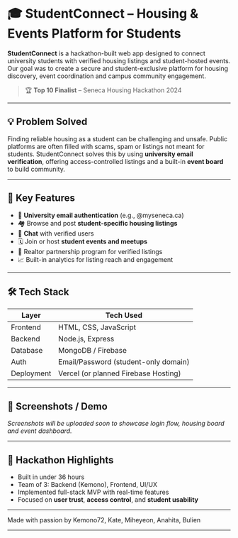 # 🎓 StudentConnect – Housing & Events Platform for Students

**StudentConnect** is a hackathon-built web app designed to connect university students with verified housing listings and student-hosted events. Our goal was to create a secure and student-exclusive platform for housing discovery, event coordination and campus community engagement.

> 🏆 **Top 10 Finalist** – Seneca Housing Hackathon 2024

---

## 💡 Problem Solved

Finding reliable housing as a student can be challenging and unsafe. Public platforms are often filled with scams, spam or listings not meant for students. StudentConnect solves this by using **university email verification**, offering access-controlled listings and a built-in **event board** to build community.

---

## 🧩 Key Features

- 🔐 **University email authentication** (e.g., @myseneca.ca)
- 🏘️ Browse and post **student-specific housing listings**
- 💬 **Chat** with verified users
- 🗓️ Join or host **student events and meetups**
- 📣 Realtor partnership program for verified listings
- 📈 Built-in analytics for listing reach and engagement

---

## 🛠️ Tech Stack

| Layer       | Tech Used                            |
|-------------|---------------------------------------|
| Frontend    | HTML, CSS, JavaScript                |
| Backend     | Node.js, Express                     |
| Database    | MongoDB / Firebase                   |
| Auth        | Email/Password (student-only domain) |
| Deployment  | Vercel (or planned Firebase Hosting) |

---

## 📸 Screenshots / Demo

*Screenshots will be uploaded soon to showcase login flow, housing board and event dashboard.*

---

## 🏁 Hackathon Highlights

- Built in under 36 hours  
- Team of 3: Backend (Kemono), Frontend, UI/UX  
- Implemented full-stack MVP with real-time features  
- Focused on **user trust**, **access control**, and **student usability**

---

Made with passion by Kemono72, Kate, Miheyeon, Anahita, Bulien

---
